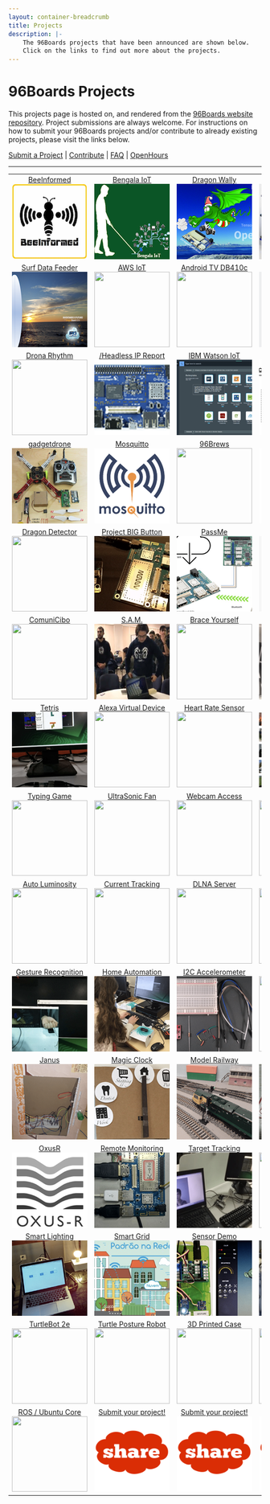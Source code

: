 ```yaml
---
layout: container-breadcrumb
title: Projects
description: |-
    The 96Boards projects that have been announced are shown below.
    Click on the links to find out more about the projects.
---
```

# 96Boards Projects

This projects page is hosted on, and rendered from the [96Boards website repository](../../../). Project submissions are always welcome. For instructions on how to submit your 96Boards projects and/or contribute to already existing projects, please visit the links below.

[Submit a Project](submit.md) | [Contribute](contribute.md) | [FAQ](faq.md) | [OpenHours](https://www.96boards.org/openhours/)

***

<table align="center">

<tr>

<td align="center"><a href="view/beeInformed/README.md">BeeInformed</a><br><img src="view/beeInformed/images/thumb.png?raw=true" data-canonical-src="view/beeInformed/images/thumb.png?raw=true" width="150" height="150" /></td>

<td align="center"><a href="view/bengala-iot/README.md">Bengala IoT</a><br><img src="view/bengala-iot/images/thumb.png?raw=true" data-canonical-src="view/bengala-iot/images/thumb.png?raw=true" width="150" height="150" /></td>

<td align="center"><a href="view/dragon-wally/README.md">Dragon Wally</a><br><img src="view/dragon-wally/images/thumb.png?raw=true" data-canonical-src="view/dragon-wally/images/thumb.png?raw=true" width="150" height="150" /></td>

<td align="center"><a href="view/reseni/README.md">ReSeNi</a><br><img src="view/reseni/images/thumb.png?raw=true" data-canonical-src="view/reseni/images/thumb.png?raw=true" width="150" height="150" /></td>

<td align="center"><a href="view/safe2med/README.md">Safe2Med</a><br><img src="view/safe2med/images/thumb.png?raw=true" data-canonical-src="view/safe2med/images/thumb.png?raw=true" width="150" height="150" /></td>

</tr>

<tr>

<td align="center"><a href="view/surfboard-data-feeder/README.md">Surf Data Feeder</a><br><img src="view/surfboard-data-feeder/images/thumb.png?raw=true" data-canonical-src="view/surfboard-data-feeder/images/thumb.png?raw=true" width="150" height="150" /></td>

<td align="center"><a href="view/awsiot/README.md">AWS IoT</a><br><img src="view/awsiot/images/thumb.png?raw=true" data-canonical-src="view/awsiot/images/thumb.png?raw=true" width="150" height="150" /></td>

<td align="center"><a href="view/androidtv/README.md">Android TV DB410c</a><br><img src="view/androidtv/images/thumb.png?raw=true" data-canonical-src="view/androidtv/images/thumb.png?raw=true" width="150" height="150" /></td>

<td align="center"><a href="view/audiomezz/README.md">Audio Mezz</a><br><img src="view/audiomezz/images/thumb.png?raw=true" data-canonical-src="view/audiomezz/images/thumb.png?raw=true" width="150" height="150" /></td>

<td align="center"><a href="view/breakerball/README.md">BreakerBall</a><br><img src="view/breakerball/images/thumb.png?raw=true" data-canonical-src="view/breakerball/images/thumb.png?raw=true" width="150" height="150" /></td>

</tr>

<tr>

<td align="center"><a href="view/dronarhythm/README.md">Drona Rhythm</a><br><img src="view/dronarhythm/images/thumb.png?raw=true" data-canonical-src="view/dronarhythm/images/thumb.png?raw=true" width="150" height="150" /></td>

<td align="center"><a href="view//headlessipreport/README.md">/Headless IP Report</a><br><img src="view/headlessipreport/images/thumb.png?raw=true" data-canonical-src="view/headlessipreport/images/thumb.png?raw=true" width="150" height="150" /></td>

<td align="center"><a href="view/ibmwatsoniot/README.md">IBM Watson IoT</a><br><img src="view/ibmwatsoniot/images/thumb.png?raw=true" data-canonical-src="view/ibmwatsoniot/images/thumb.png?raw=true" width="150" height="150" /></td>

<td align="center"><a href="view/seeingeyerobot/README.md">Seeing Eye Robot</a><br><img src="view/seeingeyerobot/images/thumb.png?raw=true" data-canonical-src="view/seeingeyerobot/images/thumb.png?raw=true" width="150" height="150" /></td>

<td align="center"><a href="view/smartcap/README.md">Smart Cap</a><br><img src="view/smartcap/images/thumb.png?raw=true" data-canonical-src="view/smartcap/images/thumb.png?raw=true" width="150" height="150" /></td>

</tr>

<tr>

<td align="center"><a href="view/gadgetdrone/README.md">gadgetdrone</a><br><img src="view/gadgetdrone/images/thumb.png?raw=true" data-canonical-src="view/gadgetdrone/images/thumb.png?raw=true" width="150" height="150" /></td>

<td align="center"><a href="view/mosquitto/README.md">Mosquitto</a><br><img src="view/mosquitto/images/thumb.png?raw=true" data-canonical-src="view/mosquitto/images/thumb.pngraw=true" width="150" height="150" /></td>

<td align="center"><a href="view/96brews/README.md">96Brews</a><br><img src="view/96brews/images/thumb.png?raw=true" data-canonical-src="view/96brews/images/thumb.png?raw=true" width="150" height="150" /></td>

<td align="center"><a href="view/kvm/README.md">KVM</a><br><img src="view/kvm/images/thumb.png?raw=true" data-canonical-src="view/kvm/images/thumb.png?raw=true" width="150" height="150" /></td>

<td align="center"><a href="view/docker96boardsce/README.md">Docker on 96Boards</a><br><img src="view/docker96boardsce/images/thumb.png?raw=true" data-canonical-src="view/docker96boardsce/images/thumb.png?raw=true" width="150" height="150" /></td>

</tr>

<tr>

<td align="center"><a href="view/dragondetector/README.md">Dragon Detector</a><br><img src="view/dragondetector/images/thumb.png?raw=true" data-canonical-src="view/dragondetector/images/thumb.png?raw=true" width="150" height="150" /></td>

<td align="center"><a href="view/projectbigbutton/README.md">Project BIG Button</a><br><img src="view/projectbigbutton/images/thumb.png?raw=true" data-canonical-src="view/projectbigbutton/images/thumb.png?raw=true" width="150" height="150" /></td>

<td align="center"><a href="view/passme/README.md">PassMe</a><br><img src="view/passme/images/thumb.png?raw=true" data-canonical-src="view/passme/images/thumb.png?raw=true" width="150" height="150" /></td>

<td align="center"><a href="view/smartboiler/README.md">Smart Boiler</a><br><img src="view/smartboiler/images/thumb.png?raw=true" data-canonical-src="view/smartboiler/images/thumb.png?raw=true" width="150" height="150" /></td>

<td align="center"><a href="view/HomeLights/README.md">Home Lights</a><br><img src="view/HomeLights/images/thumb.png?raw=true" data-canonical-src="view/HomeLights/images/thumb.png?raw=true" width="150" height="150" /></td>

</tr>

<tr>

<td align="center"><a href="view/comunicibo/README.md">ComuniCibo</a><br><img src="view/comunicibo/images/thumb.png?raw=true" data-canonical-src="view/comunicibo/images/thumb.png?raw=true" width="150" height="150" /></td>

<td align="center"><a href="view/sam/README.md">S.A.M.</a><br><img src="view/sam/images/thumb.png?raw=true" data-canonical-src="view/sam/images/thumb.png?raw=true" width="150" height="150" /></td>

<td align="center"><a href="view/braceyourself/README.md">Brace Yourself</a><br><img src="view/braceyourself/images/thumb.png?raw=true" data-canonical-src="view/braceyourself/images/thumb.png?raw=true" width="150" height="150" /></td>

<td align="center"><a href="view/superparking/README.md">Super Parking</a><br><img src="view/superparking/images/thumb.png?raw=true" data-canonical-src="view/superparking/images/thumb.png?raw=true" width="150" height="150" /></td>

<td align="center"><a href="view/smartweatherdisplaysystem/README.md">Weather Display</a><br><img src="view/smartweatherdisplaysystem/images/SmartWeather_FrontPage.png?raw=true" data-canonical-src="view/smartweatherdisplaysystem/images/SmartWeather_FrontPage.png?raw=true" width="150" height="150" /></td>

</tr>

<tr>

<td align="center"><a href="view/tetris/README.md">Tetris</a><br><img src="view/tetris/images/thumb.png?raw=true" data-canonical-src="view/tetris/images/thumb.png?raw=true" width="150" height="150" /></td>

<td align="center"><a href="view/amazonalexavirtualdevice/README.md">Alexa Virtual Device</a><br><img src="view/amazonalexavirtualdevice/images/thumb.png?raw=true" data-canonical-src="view/amazonalexavirtualdevice/images/thumb.png?raw=true" width="150" height="150" /></td>

<td align="center"><a href="view/emulatorbleheartratesensor/README.md">Heart Rate Sensor</a><br><img src="view/emulatorbleheartratesensor/images/thumb.png?raw=true" data-canonical-src="view/emulatorbleheartrateSsensor/images/thumb.png?raw=true" width="150" height="150" /></td>

<td align="center"><a href="view/flamerecognition/README.md">Flame Recognition</a><br><img src="view/flamerecognition/images/thumb.png?raw=true" data-canonical-src="view/flamerecognition/images/thumb.png?raw=true" width="150" height="150" /></td>

<td align="center"><a href="view/laserimageingandmodeling/README.md">Laser Image/Model</a><br><img src="view/laserimagingandmodeling/images/thumb.png?raw=true" data-canonical-src="view/laserimagingandmodeling/images/thumb.png?raw=true" width="150" height="150" /></td>

</tr>

<tr>

<td align="center"><a href="view/typinggame/README.md">Typing Game</a><br><img src="view/typinggame/images/thumb.png?raw=true" data-canonical-src="view/typinggame/images/thumb.png?raw=true" width="150" height="150" /></td>

<td align="center"><a href="view/ultrasonicfan/README.md">UltraSonic Fan</a><br><img src="view/ultrasonicfan/images/thumb.png?raw=true" data-canonical-src="view/ultrasonicfan/images/thumb.png?raw=true" width="150" height="150" /></td>

<td align="center"><a href="view/webcambrowseraccess/README.md">Webcam Access</a><br><img src="view/webcambrowseraccess/images/thumb.png?raw=true" data-canonical-src="view/webcambrowseraccess/images/thumb.png?raw=true" width="150" height="150" /></td>

<td align="center"><a href="view/aosptvhikey/README.md">HiKey AOSP TV</a><br><img src="view/aosptvhikey/images/thumb.png?raw=true" data-canonical-src="view/aosptvhikey/images/thumb.png?raw=true" width="150" height="150" /></td>

<td align="center"><a href="view/autobreathalyzer/README.md">Auto Breathalyzer</a><br><img src="view/autobreathalyzer/images/thumb.png?raw=true" data-canonical-src="view/autobreathalyzer/images/thumb.png?raw=true" width="150" height="150" /></td>

</tr>

<tr>

<td align="center"><a href="view/autoluminosity/README.md">Auto Luminosity</a><br><img src="view/autoluminosity/images/thumb.png?raw=true" data-canonical-src="view/autoluminosity/images/thumb.png?raw=true" width="150" height="150" /></td>

<td align="center"><a href="view/currenttracking/README.md">Current Tracking</a><br><img src="view/currenttracking/images/thumb.png?raw=true" data-canonical-src="view/currenttracking/images/thumb.png?raw=true" width="150" height="150" /></td>

<td align="center"><a href="view/dlnamediaserver/README.md">DLNA Server</a><br><img src="view/dlnamediaserver/images/thumb.png?raw=true" data-canonical-src="view/dlnamediaserver/images/thumb.png?raw=true" width="150" height="150" /></td>

<td align="center"><a href="view/digitalalbum/README.md">Digital Album</a><br><img src="view/digitalalbum/images/thumb.png?raw=true" data-canonical-src="view/digitalalbum/images/thumb.png?raw=true" width="150" height="150" /></td>

<td align="center"><a href="view/gpiostemworkshop/README.md">STEM Workshop</a><br><img src="view/gpiostemworkshop/images/thumb.png?raw=true" data-canonical-src="view/gpiostemworkshop/images/thumb.png?raw=true" width="150" height="150" /></td>

</tr>

<tr>

<td align="center"><a href="view/handgesturerecognition/README.md">Gesture Recognition</a><br><img src="view/handgesturerecognition/images/thumb.png?raw=true" data-canonical-src="view/handgesturerecognition/images/thumb.png?raw=true" width="150" height="150" /></td>

<td align="center"><a href="view/homeautomation/README.md">Home Automation</a><br><img src="view/homeautomation/images/thumb.png?raw=true" data-canonical-src="view/homeautomation/images/thumb.png?raw=true" width="150" height="150" /></td>

<td align="center"><a href="view/i2caccelerometer/README.md">I2C Accelerometer</a><br><img src="view/i2caccelerometer/images/thumb.png?raw=true" data-canonical-src="view/i2caccelerometer/images/thumb.png?raw=true" width="150" height="150" /></td>

<td align="center"><a href="view/e-billbreaker/README.md">e-BillBreaker</a><br><img src="view/e-billbreaker/images/thumb.png?raw=true" data-canonical-src="view/e-billbreaker/images/thumb.png?raw=true" width="150" height="150" /></td>

<td align="center"><a href="view/ibmwatsonsensorread/README.md">IBM Watson</a><br><img src="view/ibmwatsonsensorread/images/thumb.png?raw=true" data-canonical-src="view/ibmwatsonsensorread/images/thumb.png?raw=true" width="150" height="150" /></td>

</tr>

<tr>

<td align="center"><a href="view/janus/README.md">Janus</a><br><img src="view/janus/images/thumb.png?raw=true" data-canonical-src="view/janus/images/thumb.png?raw=true" width="150" height="150" /></td>

<td align="center"><a href="view/magiccheck-inclock/README.md">Magic Clock</a><br><img src="view/magiccheck-inclock/images/thumb.png?raw=true" data-canonical-src="view/magiccheck-inclock/images/thumb.png?raw=true" width="150" height="150" /></td>

<td align="center"><a href="view/modelrailway/README.md">Model Railway</a><br><img src="view/modelrailway/images/thumb.png?raw=true" data-canonical-src="view/modelrailway/images/thumb.png?raw=true" width="150" height="150" /></td>

<td align="center"><a href="view/nfcsmartaccess/README.md">NFC Smart Access</a><br><img src="view/nfcsmartaccess/images/thumb.png?raw=true" data-canonical-src="view/nfcsmartaccess/images/thumb.png?raw=true" width="150" height="150" /></td>

<td align="center"><a href="view/needytrashcan/README.md">Needy Trashcan</a><br><img src="view/needytrashcan/images/thumb.png?raw=true" data-canonical-src="view/needytrashcan/images/thumb.png?raw=true" width="150" height="150" /></td>

</tr>

<tr>

<td align="center"><a href="view/oxusr/README.md">OxusR</a><br><img src="view/oxusr/images/thumb.png?raw=true" data-canonical-src="view/oxusr/images/thumb.png?raw=true" width="150" height="150" /></td>

<td align="center"><a href="view/remotemonitoring/README.md">Remote Monitoring</a><br><img src="view/remotemonitoring/images/thumb.png?raw=true" data-canonical-src="view/remotemonitoring/images/thumb.png?raw=true" width="150" height="150" /></td>

<td align="center"><a href="view/remotevideotargettracking/README.md">Target Tracking</a><br><img src="view/remotevideotargettracking/images/thumb.png?raw=true" data-canonical-src="view/remotevideotargettracking/images/thumb.png?raw=true" width="150" height="150" /></td>

<td align="center"><a href="view/vision4all/README.md">Vision 4all</a><br><img src="view/vision4all/images/thumb.png?raw=true" data-canonical-src="view/vision4all/images/thumb.png?raw=true" width="150" height="150" /></td>

<td align="center"><a href="view/sunlightsensor/README.md">Sunlight Sensor</a><br><img src="view/sunlightsensor/images/thumb.png?raw=true" data-canonical-src="view/sunlightsensor/images/thumb.png?raw=true" width="150" height="150" /></td>

</tr>

<tr>

<td align="center"><a href="view/smartlighting/README.md">Smart Lighting</a><br><img src="view/smartlighting/images/thumb.png?raw=true" data-canonical-src="view/smartlighting/images/thumb.png?raw=true" width="150" height="150" /></td>

<td align="center"><a href="view/smartgridenergymeter/README.md">Smart Grid</a><br><img src="view/smartgridenergymeter/images/thumb.png?raw=true" data-canonical-src="view/smartgridenergymeter/images/thumb.png?raw=true" width="150" height="150" /></td>

<td align="center"><a href="view/sensordemo/README.md">Sensor Demo</a><br><img src="view/sensordemo/images/thumb.png?raw=true" data-canonical-src="view/sensordemo/images/thumb.png?raw=true" width="150" height="150" /></td>

<td align="center"><a href="view/rovwindowsiot/README.md">ROV Windows IoT</a><br><img src="view/rovwindowsiot/images/thumb.png?raw=true" data-canonical-src="view/rovwindowsiot/images/thumb.png?raw=true" width="150" height="150" /></td>

<td align="center"><a href="view/winiotnetwork/README.md">Win IoT Network</a><br><img src="view/winiotnetwork/images/thumb.png?raw=true" data-canonical-src="view/winiotnetwork/images/thumb.png?raw=true" width="150" height="150" /></td>

</tr>

<tr>

<td align="center"><a href="view/turtlebot2e/README.md">TurtleBot 2e</a><br><img src="view/turtlebot2e/images/thumb.png?raw=true" data-canonical-src="view/turtlebot2e/images/thumb.png?raw=true" width="150" height="150" /></td>

<td align="center"><a href="view/turtleposturerobot/README.md">Turtle Posture Robot</a><br><img src="view/turtleposturerobot/images/thumb.png?raw=true" data-canonical-src="view/turtleposturerobot/images/thumb.png?raw=true" width="150" height="150" /></td>

<td align="center"><a href="view/3dprintcase/README.md">3D Printed Case</a><br><img src="view/3dprintcase/images/thumb.png?raw=true" data-canonical-src="view/3dprintcase/images/thumb.png?raw=true" width="150" height="150" /></td>

<td align="center"><a href="view/awsgreengrass/README.md">AWS Greengrass</a><br><img src="view/awsgreengrass/images/thumb.png?raw=true" data-canonical-src="view/awsgreengrass/images/thumb.png?raw=true" width="150" height="150" /></td>

<td align="center"><a href="view/alexalifxbulb/README.md">Alexa LIFX Bulb</a><br><img src="view/alexalifxbulb/images/thumb.png?raw=true" data-canonical-src="view/alexalifxbulb/images/thumb.png?raw=true" width="150" height="150" /></td>

</tr>

<tr>

<td align="center"><a href="view/rosproductionubuntucore/README.md">ROS / Ubuntu Core</a><br><img src="view/rosproductionubuntucore/images/thumb.png?raw=true" data-canonical-src="view/rosproductionubuntucore/images/thumb.png?raw=true" width="150" height="150" /></td>

<td align="center"><a href="SUBMIT.md">Submit your project!</a><br><img src="template/images/Share_image.png?raw=true" data-canonical-src="template/images/Share_image.png?raw=true" width="150" height="150" /></td>

<td align="center"><a href="SUBMIT.md">Submit your project!</a><br><img src="template/images/Share_image.png?raw=true" data-canonical-src="template/images/Share_image.png?raw=true" width="150" height="150" /></td>

<td align="center"><a href="SUBMIT.md">Submit your project!</a><br><img src="template/images/Share_image.png?raw=true" data-canonical-src="template/images/Share_image.png?raw=true" width="150" height="150" /></td>

<td align="center"><a href="SUBMIT.md">Submit your project!</a><br><img src="template/images/Share_image.png?raw=true" data-canonical-src="template/images/Share_image.png?raw=true" width="150" height="150" /></td>

</tr>

</table>
